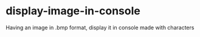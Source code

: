 # display-image-in-console
Having an image in .bmp format, display it in console made with characters
